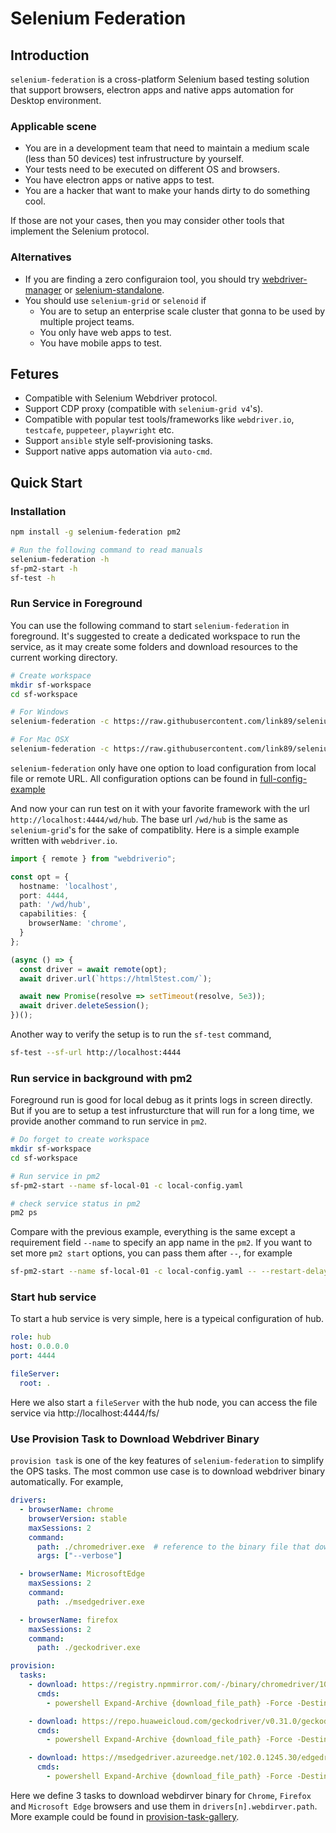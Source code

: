 # Selenium Federation

## Introduction
`selenium-federation` is a cross-platform Selenium based testing solution that support browsers, electron apps and native apps automation for Desktop environment.

### Applicable scene
* You are in a development team that need to maintain a medium scale (less than 50 devices) test infrustructure by yourself.
* Your tests need to be executed on different OS and browsers.
* You have electron apps or native apps to test.
* You are a hacker that want to make your hands dirty to do something cool.

If those are not your cases, then you may consider other tools that implement the Selenium protocol.

### Alternatives
* If you are finding a zero configuraion tool, you should try [webdriver-manager](https://github.com/angular/webdriver-manager) or [selenium-standalone](https://github.com/vvo/selenium-standalone).
* You should use `selenium-grid` or `selenoid` if 
  * You are to setup an enterprise scale cluster that gonna to be used by multiple project teams.
  * You only have web apps to test.
  * You have mobile apps to test.

## Fetures
* Compatible with Selenium Webdriver protocol.
* Support CDP proxy (compatible with `selenium-grid v4`'s).
* Compatible with popular test tools/frameworks like `webdriver.io`, `testcafe`, `puppeteer`, `playwright` etc.
* Support `ansible` style self-provisioning tasks.
* Support native apps automation via `auto-cmd`.


## Quick Start

### Installation

```bash
npm install -g selenium-federation pm2

# Run the following command to read manuals
selenium-federation -h
sf-pm2-start -h
sf-test -h
```

### Run Service in Foreground

You can use the following command to start `selenium-federation` in foreground. It's suggested to create a dedicated workspace to run the service, as it may create some folders and download resources to the current working directory.

```bash
# Create workspace
mkdir sf-workspace
cd sf-workspace

# For Windows 
selenium-federation -c https://raw.githubusercontent.com/link89/selenium-federation/main/examples/sample-win-local-config.yaml 

# For Mac OSX
selenium-federation -c https://raw.githubusercontent.com/link89/selenium-federation/main/examples/sample-mac-local-config.yaml 
```

`selenium-federation` only have one option to load configuration from local file or remote URL. All configuration options can be found in [full-config-example](/examples/full-config-example.yaml)

And now your can run test on it with your favorite framework with the url `http://localhost:4444/wd/hub`. The base url `/wd/hub` is the same as `selenium-grid`'s for the sake of compatiblity. Here is a simple example written with `webdriver.io`.

```typescript
import { remote } from "webdriverio";

const opt = {
  hostname: 'localhost',
  port: 4444,
  path: '/wd/hub',
  capabilities: {
    browserName: 'chrome',
  }
};

(async () => {
  const driver = await remote(opt);
  await driver.url(`https://html5test.com/`);

  await new Promise(resolve => setTimeout(resolve, 5e3));
  await driver.deleteSession();
})();
```

Another way to verify the setup is to run the `sf-test` command,

```bash
sf-test --sf-url http://localhost:4444
```

### Run service in background with pm2

Foreground run is good for local debug as it prints logs in screen directly. But if you are to setup a test infrusturcture that will run for a long time, we provide another command to run service in `pm2`.

```bash
# Do forget to create workspace
mkdir sf-workspace
cd sf-workspace

# Run service in pm2
sf-pm2-start --name sf-local-01 -c local-config.yaml 

# check service status in pm2
pm2 ps
```

Compare with the previous example, everything is the same except a requirement field `--name` to specify an app name in the `pm2`. If you want to set more `pm2 start` options, you can pass them after `--`, for example

```bash
sf-pm2-start --name sf-local-01 -c local-config.yaml -- --restart-delay=3000
```

### Start hub service

To start a hub service is very simple, here is a typeical configuration of hub.
```yaml
role: hub
host: 0.0.0.0
port: 4444

fileServer: 
  root: .
```
Here we also start a `fileServer` with the hub node, you can access the file service via http://localhost:4444/fs/


### Use Provision Task to Download Webdriver Binary

`provision task` is one of the key features of `selenium-federation` to simplify the OPS tasks. The most common use case is to download webdriver binary automatically. For example,

```yaml
drivers:
  - browserName: chrome
    browserVersion: stable
    maxSessions: 2
    command:
      path: ./chromedriver.exe  # reference to the binary file that download and unpacked by provision task
      args: ["--verbose"]

  - browserName: MicrosoftEdge
    maxSessions: 2
    command:
      path: ./msedgedriver.exe

  - browserName: firefox
    maxSessions: 2
    command:
      path: ./geckodriver.exe

provision:
  tasks:
    - download: https://registry.npmmirror.com/-/binary/chromedriver/101.0.4951.41/chromedriver_win32.zip
      cmds:
        - powershell Expand-Archive {download_file_path} -Force -DestinationPath .  # unpack to workspace

    - download: https://repo.huaweicloud.com/geckodriver/v0.31.0/geckodriver-v0.31.0-win64.zip 
      cmds:
        - powershell Expand-Archive {download_file_path} -Force -DestinationPath .

    - download: https://msedgedriver.azureedge.net/102.0.1245.30/edgedriver_win64.zip
      cmds:
        - powershell Expand-Archive {download_file_path} -Force -DestinationPath .
```

Here we define 3 tasks to download webdirver binary for `Chrome`, `Firefox` and `Microsoft Edge` browsers and use them in `drivers[n].webdirver.path`.
More example could be found in [provision-task-gallery](/examples/provision-tasks-gallery.yaml).
